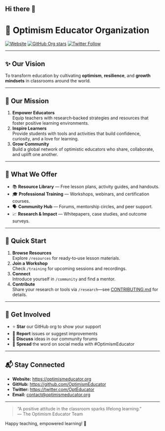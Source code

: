 ## Hi there 👋

# 🌟 Optimism Educator Organization

[![Website](https://img.shields.io/website?url=https%3A%2F%2Foptimismeducator.org)]([[https://optimismeducator.org](https://www.youtube.com/@optimismeducator)](https://www.youtube.com/@optimismeducator)) [![GitHub Org stars](https://img.shields.io/github/stars/OptimismEducator?style=social)](https://github.com/OptimismEducator) [![Twitter Follow](https://img.shields.io/twitter/follow/OptEducator?style=social)](https://twitter.com/OptEducator)

---

## ✨ Our Vision

To transform education by cultivating **optimism**, **resilience**, and **growth mindsets** in classrooms around the world.

---

## 🎯 Our Mission

1. **Empower Educators**  
   Equip teachers with research‑backed strategies and resources that foster positive learning environments.  
2. **Inspire Learners**  
   Provide students with tools and activities that build confidence, curiosity, and a love for learning.  
3. **Grow Community**  
   Build a global network of optimistic educators who share, collaborate, and uplift one another.

---

## 🚀 What We Offer

- 📚 **Resource Library** — Free lesson plans, activity guides, and handouts.  
- 🎓 **Professional Training** — Workshops, webinars, and certification courses.  
- 🗣️ **Community Hub** — Forums, mentorship circles, and peer support.  
- 📈 **Research & Impact** — Whitepapers, case studies, and outcome surveys.

---

## 🏁 Quick Start

1. **Browse Resources**  
   Explore `/resources` for ready‑to‑use lesson materials.  
2. **Join a Workshop**  
   Check `/training` for upcoming sessions and recordings.  
3. **Connect**  
   Introduce yourself in `/community` and find a mentor.  
4. **Contribute**  
   Share your research or tools via `/research`—see [CONTRIBUTING.md](CONTRIBUTING.md) for details.

---

## 🤝 Get Involved

- ⭐ **Star** our GitHub org to show your support  
- 🐛 **Report** issues or suggest improvements  
- 💬 **Discuss** ideas in our community forums  
- 📢 **Spread** the word on social media with #OptimismEducator

---

## 📬 Stay Connected

- **Website:** https://optimismeducator.org  
- **GitHub:** https://github.com/OptimismEducator  
- **Twitter:** https://twitter.com/OptEducator  
- **Email:** contact@optimismeducator.org  

---

> “A positive attitude in the classroom sparks lifelong learning.”  
> — The Optimism Educator Team

Happy teaching, empowered learning! 🌱  

<!--

**Here are some ideas to get you started:**

🙋‍♀️ A short introduction - what is your organization all about?
🌈 Contribution guidelines - how can the community get involved?
👩‍💻 Useful resources - where can the community find your docs? Is there anything else the community should know?
🍿 Fun facts - what does your team eat for breakfast?
🧙 Remember, you can do mighty things with the power of [Markdown](https://docs.github.com/github/writing-on-github/getting-started-with-writing-and-formatting-on-github/basic-writing-and-formatting-syntax)
-->

